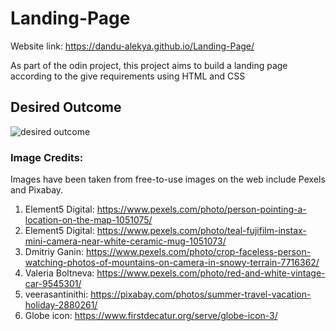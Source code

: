 # Landing-Page

Website link: https://dandu-alekya.github.io/Landing-Page/

As part of the odin project, this project aims to build a landing page according to the give requirements using HTML and CSS

## Desired Outcome 

![desired outcome](.desired-outcome.png)

### Image Credits:
Images have been taken from free-to-use images on the web include Pexels and Pixabay.
1. Element5 Digital: https://www.pexels.com/photo/person-pointing-a-location-on-the-map-1051075/
2. Element5 Digital: https://www.pexels.com/photo/teal-fujifilm-instax-mini-camera-near-white-ceramic-mug-1051073/
3. Dmitriy Ganin: https://www.pexels.com/photo/crop-faceless-person-watching-photos-of-mountains-on-camera-in-snowy-terrain-7716362/
4. Valeria Boltneva: https://www.pexels.com/photo/red-and-white-vintage-car-9545301/
5. veerasantinithi: https://pixabay.com/photos/summer-travel-vacation-holiday-2880261/
6. Globe icon: https://www.firstdecatur.org/serve/globe-icon-3/
